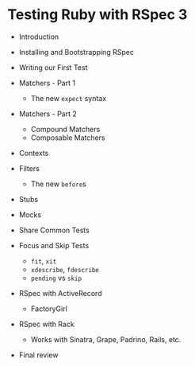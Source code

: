 # Testing Ruby with RSpec 3

* Introduction
* Installing and Bootstrapping RSpec
* Writing our First Test
* Matchers - Part 1

  - The new `expect` syntax

* Matchers - Part 2

  - Compound Matchers
  - Composable Matchers

* Contexts
* Filters

  - The new `before`s

* Stubs
* Mocks

* Share Common Tests
* Focus and Skip Tests

  - `fit`, `xit`
  - `xdescribe`, `fdescribe`
  - `pending` vs `skip`

* RSpec with ActiveRecord

  - FactoryGirl

* RSpec with Rack

  - Works with Sinatra, Grape, Padrino, Rails, etc.

* Final review
